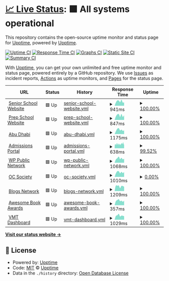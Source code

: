 # [📈 Live Status](https://upptime.github.io/upptime): <!--live status--> **🟩 All systems operational**

This repository contains the open-source uptime monitor and status page for [Upptime](https://upptime.js.org), powered by [Upptime](https://github.com/upptime/upptime).

[![Uptime CI](https://github.com/fredbradley/uptime/workflows/Uptime%20CI/badge.svg)](https://github.com/fredbradley/uptime/actions?query=workflow%3A%22Uptime+CI%22)
[![Response Time CI](https://github.com/fredbradley/uptime/workflows/Response%20Time%20CI/badge.svg)](https://github.com/fredbradley/uptime/actions?query=workflow%3A%22Response+Time+CI%22)
[![Graphs CI](https://github.com/fredbradley/uptime/workflows/Graphs%20CI/badge.svg)](https://github.com/fredbradley/uptime/actions?query=workflow%3A%22Graphs+CI%22)
[![Static Site CI](https://github.com/fredbradley/uptime/workflows/Static%20Site%20CI/badge.svg)](https://github.com/fredbradley/uptime/actions?query=workflow%3A%22Static+Site+CI%22)
[![Summary CI](https://github.com/fredbradley/uptime/workflows/Summary%20CI/badge.svg)](https://github.com/fredbradley/uptime/actions?query=workflow%3A%22Summary+CI%22)

With [Upptime](https://upptime.js.org), you can get your own unlimited and free uptime monitor and status page, powered entirely by a GitHub repository. We use [Issues](https://github.com/upptime/upptime/issues) as incident reports, [Actions](https://github.com/fredbradley/uptime/actions) as uptime monitors, and [Pages](https://upptime.github.io/upptime) for the status page.

<!--start: status pages-->
<!-- This summary is generated by Upptime (https://github.com/upptime/upptime) -->
<!-- Do not edit this manually, your changes will be overwritten -->
<!-- prettier-ignore -->
| URL | Status | History | Response Time | Uptime |
| --- | ------ | ------- | ------------- | ------ |
| <img alt="" src="https://icons.duckduckgo.com/ip3/www.cranleigh.org.ico" height="13"> [Senior School Website](https://www.cranleigh.org) | 🟩 Up | [senior-school-website.yml](https://github.com/fredbradley/upptime/commits/HEAD/history/senior-school-website.yml) | <details><summary><img alt="Response time graph" src="./graphs/senior-school-website/response-time-week.png" height="20"> 941ms</summary><br><a href="https://uptime.cran.ly/history/senior-school-website"><img alt="Response time 959" src="https://img.shields.io/endpoint?url=https%3A%2F%2Fraw.githubusercontent.com%2Ffredbradley%2Fupptime%2FHEAD%2Fapi%2Fsenior-school-website%2Fresponse-time.json"></a><br><a href="https://uptime.cran.ly/history/senior-school-website"><img alt="24-hour response time 728" src="https://img.shields.io/endpoint?url=https%3A%2F%2Fraw.githubusercontent.com%2Ffredbradley%2Fupptime%2FHEAD%2Fapi%2Fsenior-school-website%2Fresponse-time-day.json"></a><br><a href="https://uptime.cran.ly/history/senior-school-website"><img alt="7-day response time 941" src="https://img.shields.io/endpoint?url=https%3A%2F%2Fraw.githubusercontent.com%2Ffredbradley%2Fupptime%2FHEAD%2Fapi%2Fsenior-school-website%2Fresponse-time-week.json"></a><br><a href="https://uptime.cran.ly/history/senior-school-website"><img alt="30-day response time 955" src="https://img.shields.io/endpoint?url=https%3A%2F%2Fraw.githubusercontent.com%2Ffredbradley%2Fupptime%2FHEAD%2Fapi%2Fsenior-school-website%2Fresponse-time-month.json"></a><br><a href="https://uptime.cran.ly/history/senior-school-website"><img alt="1-year response time 974" src="https://img.shields.io/endpoint?url=https%3A%2F%2Fraw.githubusercontent.com%2Ffredbradley%2Fupptime%2FHEAD%2Fapi%2Fsenior-school-website%2Fresponse-time-year.json"></a></details> | <details><summary><a href="https://uptime.cran.ly/history/senior-school-website">100.00%</a></summary><a href="https://uptime.cran.ly/history/senior-school-website"><img alt="All-time uptime 99.42%" src="https://img.shields.io/endpoint?url=https%3A%2F%2Fraw.githubusercontent.com%2Ffredbradley%2Fupptime%2FHEAD%2Fapi%2Fsenior-school-website%2Fuptime.json"></a><br><a href="https://uptime.cran.ly/history/senior-school-website"><img alt="24-hour uptime 100.00%" src="https://img.shields.io/endpoint?url=https%3A%2F%2Fraw.githubusercontent.com%2Ffredbradley%2Fupptime%2FHEAD%2Fapi%2Fsenior-school-website%2Fuptime-day.json"></a><br><a href="https://uptime.cran.ly/history/senior-school-website"><img alt="7-day uptime 100.00%" src="https://img.shields.io/endpoint?url=https%3A%2F%2Fraw.githubusercontent.com%2Ffredbradley%2Fupptime%2FHEAD%2Fapi%2Fsenior-school-website%2Fuptime-week.json"></a><br><a href="https://uptime.cran.ly/history/senior-school-website"><img alt="30-day uptime 100.00%" src="https://img.shields.io/endpoint?url=https%3A%2F%2Fraw.githubusercontent.com%2Ffredbradley%2Fupptime%2FHEAD%2Fapi%2Fsenior-school-website%2Fuptime-month.json"></a><br><a href="https://uptime.cran.ly/history/senior-school-website"><img alt="1-year uptime 99.99%" src="https://img.shields.io/endpoint?url=https%3A%2F%2Fraw.githubusercontent.com%2Ffredbradley%2Fupptime%2FHEAD%2Fapi%2Fsenior-school-website%2Fuptime-year.json"></a></details>
| <img alt="" src="https://icons.duckduckgo.com/ip3/www.cranprep.org.ico" height="13"> [Prep School Website](https://www.cranprep.org) | 🟩 Up | [prep-school-website.yml](https://github.com/fredbradley/upptime/commits/HEAD/history/prep-school-website.yml) | <details><summary><img alt="Response time graph" src="./graphs/prep-school-website/response-time-week.png" height="20"> 847ms</summary><br><a href="https://uptime.cran.ly/history/prep-school-website"><img alt="Response time 927" src="https://img.shields.io/endpoint?url=https%3A%2F%2Fraw.githubusercontent.com%2Ffredbradley%2Fupptime%2FHEAD%2Fapi%2Fprep-school-website%2Fresponse-time.json"></a><br><a href="https://uptime.cran.ly/history/prep-school-website"><img alt="24-hour response time 858" src="https://img.shields.io/endpoint?url=https%3A%2F%2Fraw.githubusercontent.com%2Ffredbradley%2Fupptime%2FHEAD%2Fapi%2Fprep-school-website%2Fresponse-time-day.json"></a><br><a href="https://uptime.cran.ly/history/prep-school-website"><img alt="7-day response time 847" src="https://img.shields.io/endpoint?url=https%3A%2F%2Fraw.githubusercontent.com%2Ffredbradley%2Fupptime%2FHEAD%2Fapi%2Fprep-school-website%2Fresponse-time-week.json"></a><br><a href="https://uptime.cran.ly/history/prep-school-website"><img alt="30-day response time 855" src="https://img.shields.io/endpoint?url=https%3A%2F%2Fraw.githubusercontent.com%2Ffredbradley%2Fupptime%2FHEAD%2Fapi%2Fprep-school-website%2Fresponse-time-month.json"></a><br><a href="https://uptime.cran.ly/history/prep-school-website"><img alt="1-year response time 956" src="https://img.shields.io/endpoint?url=https%3A%2F%2Fraw.githubusercontent.com%2Ffredbradley%2Fupptime%2FHEAD%2Fapi%2Fprep-school-website%2Fresponse-time-year.json"></a></details> | <details><summary><a href="https://uptime.cran.ly/history/prep-school-website">100.00%</a></summary><a href="https://uptime.cran.ly/history/prep-school-website"><img alt="All-time uptime 99.52%" src="https://img.shields.io/endpoint?url=https%3A%2F%2Fraw.githubusercontent.com%2Ffredbradley%2Fupptime%2FHEAD%2Fapi%2Fprep-school-website%2Fuptime.json"></a><br><a href="https://uptime.cran.ly/history/prep-school-website"><img alt="24-hour uptime 100.00%" src="https://img.shields.io/endpoint?url=https%3A%2F%2Fraw.githubusercontent.com%2Ffredbradley%2Fupptime%2FHEAD%2Fapi%2Fprep-school-website%2Fuptime-day.json"></a><br><a href="https://uptime.cran.ly/history/prep-school-website"><img alt="7-day uptime 100.00%" src="https://img.shields.io/endpoint?url=https%3A%2F%2Fraw.githubusercontent.com%2Ffredbradley%2Fupptime%2FHEAD%2Fapi%2Fprep-school-website%2Fuptime-week.json"></a><br><a href="https://uptime.cran.ly/history/prep-school-website"><img alt="30-day uptime 100.00%" src="https://img.shields.io/endpoint?url=https%3A%2F%2Fraw.githubusercontent.com%2Ffredbradley%2Fupptime%2FHEAD%2Fapi%2Fprep-school-website%2Fuptime-month.json"></a><br><a href="https://uptime.cran.ly/history/prep-school-website"><img alt="1-year uptime 99.99%" src="https://img.shields.io/endpoint?url=https%3A%2F%2Fraw.githubusercontent.com%2Ffredbradley%2Fupptime%2FHEAD%2Fapi%2Fprep-school-website%2Fuptime-year.json"></a></details>
| <img alt="" src="https://icons.duckduckgo.com/ip3/www.cranleigh.ae.ico" height="13"> [Abu Dhabi](https://www.cranleigh.ae) | 🟩 Up | [abu-dhabi.yml](https://github.com/fredbradley/upptime/commits/HEAD/history/abu-dhabi.yml) | <details><summary><img alt="Response time graph" src="./graphs/abu-dhabi/response-time-week.png" height="20"> 1175ms</summary><br><a href="https://uptime.cran.ly/history/abu-dhabi"><img alt="Response time 1198" src="https://img.shields.io/endpoint?url=https%3A%2F%2Fraw.githubusercontent.com%2Ffredbradley%2Fupptime%2FHEAD%2Fapi%2Fabu-dhabi%2Fresponse-time.json"></a><br><a href="https://uptime.cran.ly/history/abu-dhabi"><img alt="24-hour response time 1049" src="https://img.shields.io/endpoint?url=https%3A%2F%2Fraw.githubusercontent.com%2Ffredbradley%2Fupptime%2FHEAD%2Fapi%2Fabu-dhabi%2Fresponse-time-day.json"></a><br><a href="https://uptime.cran.ly/history/abu-dhabi"><img alt="7-day response time 1175" src="https://img.shields.io/endpoint?url=https%3A%2F%2Fraw.githubusercontent.com%2Ffredbradley%2Fupptime%2FHEAD%2Fapi%2Fabu-dhabi%2Fresponse-time-week.json"></a><br><a href="https://uptime.cran.ly/history/abu-dhabi"><img alt="30-day response time 1022" src="https://img.shields.io/endpoint?url=https%3A%2F%2Fraw.githubusercontent.com%2Ffredbradley%2Fupptime%2FHEAD%2Fapi%2Fabu-dhabi%2Fresponse-time-month.json"></a><br><a href="https://uptime.cran.ly/history/abu-dhabi"><img alt="1-year response time 1226" src="https://img.shields.io/endpoint?url=https%3A%2F%2Fraw.githubusercontent.com%2Ffredbradley%2Fupptime%2FHEAD%2Fapi%2Fabu-dhabi%2Fresponse-time-year.json"></a></details> | <details><summary><a href="https://uptime.cran.ly/history/abu-dhabi">100.00%</a></summary><a href="https://uptime.cran.ly/history/abu-dhabi"><img alt="All-time uptime 99.99%" src="https://img.shields.io/endpoint?url=https%3A%2F%2Fraw.githubusercontent.com%2Ffredbradley%2Fupptime%2FHEAD%2Fapi%2Fabu-dhabi%2Fuptime.json"></a><br><a href="https://uptime.cran.ly/history/abu-dhabi"><img alt="24-hour uptime 100.00%" src="https://img.shields.io/endpoint?url=https%3A%2F%2Fraw.githubusercontent.com%2Ffredbradley%2Fupptime%2FHEAD%2Fapi%2Fabu-dhabi%2Fuptime-day.json"></a><br><a href="https://uptime.cran.ly/history/abu-dhabi"><img alt="7-day uptime 100.00%" src="https://img.shields.io/endpoint?url=https%3A%2F%2Fraw.githubusercontent.com%2Ffredbradley%2Fupptime%2FHEAD%2Fapi%2Fabu-dhabi%2Fuptime-week.json"></a><br><a href="https://uptime.cran.ly/history/abu-dhabi"><img alt="30-day uptime 100.00%" src="https://img.shields.io/endpoint?url=https%3A%2F%2Fraw.githubusercontent.com%2Ffredbradley%2Fupptime%2FHEAD%2Fapi%2Fabu-dhabi%2Fuptime-month.json"></a><br><a href="https://uptime.cran.ly/history/abu-dhabi"><img alt="1-year uptime 99.99%" src="https://img.shields.io/endpoint?url=https%3A%2F%2Fraw.githubusercontent.com%2Ffredbradley%2Fupptime%2FHEAD%2Fapi%2Fabu-dhabi%2Fuptime-year.json"></a></details>
| <img alt="" src="https://icons.duckduckgo.com/ip3/admissions.cranleigh.org.ico" height="13"> [Admissions Portal](https://admissions.cranleigh.org) | 🟩 Up | [admissions-portal.yml](https://github.com/fredbradley/upptime/commits/HEAD/history/admissions-portal.yml) | <details><summary><img alt="Response time graph" src="./graphs/admissions-portal/response-time-week.png" height="20"> 638ms</summary><br><a href="https://uptime.cran.ly/history/admissions-portal"><img alt="Response time 732" src="https://img.shields.io/endpoint?url=https%3A%2F%2Fraw.githubusercontent.com%2Ffredbradley%2Fupptime%2FHEAD%2Fapi%2Fadmissions-portal%2Fresponse-time.json"></a><br><a href="https://uptime.cran.ly/history/admissions-portal"><img alt="24-hour response time 663" src="https://img.shields.io/endpoint?url=https%3A%2F%2Fraw.githubusercontent.com%2Ffredbradley%2Fupptime%2FHEAD%2Fapi%2Fadmissions-portal%2Fresponse-time-day.json"></a><br><a href="https://uptime.cran.ly/history/admissions-portal"><img alt="7-day response time 638" src="https://img.shields.io/endpoint?url=https%3A%2F%2Fraw.githubusercontent.com%2Ffredbradley%2Fupptime%2FHEAD%2Fapi%2Fadmissions-portal%2Fresponse-time-week.json"></a><br><a href="https://uptime.cran.ly/history/admissions-portal"><img alt="30-day response time 686" src="https://img.shields.io/endpoint?url=https%3A%2F%2Fraw.githubusercontent.com%2Ffredbradley%2Fupptime%2FHEAD%2Fapi%2Fadmissions-portal%2Fresponse-time-month.json"></a><br><a href="https://uptime.cran.ly/history/admissions-portal"><img alt="1-year response time 721" src="https://img.shields.io/endpoint?url=https%3A%2F%2Fraw.githubusercontent.com%2Ffredbradley%2Fupptime%2FHEAD%2Fapi%2Fadmissions-portal%2Fresponse-time-year.json"></a></details> | <details><summary><a href="https://uptime.cran.ly/history/admissions-portal">99.52%</a></summary><a href="https://uptime.cran.ly/history/admissions-portal"><img alt="All-time uptime 99.63%" src="https://img.shields.io/endpoint?url=https%3A%2F%2Fraw.githubusercontent.com%2Ffredbradley%2Fupptime%2FHEAD%2Fapi%2Fadmissions-portal%2Fuptime.json"></a><br><a href="https://uptime.cran.ly/history/admissions-portal"><img alt="24-hour uptime 99.18%" src="https://img.shields.io/endpoint?url=https%3A%2F%2Fraw.githubusercontent.com%2Ffredbradley%2Fupptime%2FHEAD%2Fapi%2Fadmissions-portal%2Fuptime-day.json"></a><br><a href="https://uptime.cran.ly/history/admissions-portal"><img alt="7-day uptime 99.52%" src="https://img.shields.io/endpoint?url=https%3A%2F%2Fraw.githubusercontent.com%2Ffredbradley%2Fupptime%2FHEAD%2Fapi%2Fadmissions-portal%2Fuptime-week.json"></a><br><a href="https://uptime.cran.ly/history/admissions-portal"><img alt="30-day uptime 99.75%" src="https://img.shields.io/endpoint?url=https%3A%2F%2Fraw.githubusercontent.com%2Ffredbradley%2Fupptime%2FHEAD%2Fapi%2Fadmissions-portal%2Fuptime-month.json"></a><br><a href="https://uptime.cran.ly/history/admissions-portal"><img alt="1-year uptime 99.96%" src="https://img.shields.io/endpoint?url=https%3A%2F%2Fraw.githubusercontent.com%2Ffredbradley%2Fupptime%2FHEAD%2Fapi%2Fadmissions-portal%2Fuptime-year.json"></a></details>
| <img alt="" src="https://icons.duckduckgo.com/ip3/wordpress-public.cranleigh.org.ico" height="13"> [WP Public Network](https://wordpress-public.cranleigh.org) | 🟩 Up | [wp-public-network.yml](https://github.com/fredbradley/upptime/commits/HEAD/history/wp-public-network.yml) | <details><summary><img alt="Response time graph" src="./graphs/wp-public-network/response-time-week.png" height="20"> 1068ms</summary><br><a href="https://uptime.cran.ly/history/wp-public-network"><img alt="Response time 1124" src="https://img.shields.io/endpoint?url=https%3A%2F%2Fraw.githubusercontent.com%2Ffredbradley%2Fupptime%2FHEAD%2Fapi%2Fwp-public-network%2Fresponse-time.json"></a><br><a href="https://uptime.cran.ly/history/wp-public-network"><img alt="24-hour response time 997" src="https://img.shields.io/endpoint?url=https%3A%2F%2Fraw.githubusercontent.com%2Ffredbradley%2Fupptime%2FHEAD%2Fapi%2Fwp-public-network%2Fresponse-time-day.json"></a><br><a href="https://uptime.cran.ly/history/wp-public-network"><img alt="7-day response time 1068" src="https://img.shields.io/endpoint?url=https%3A%2F%2Fraw.githubusercontent.com%2Ffredbradley%2Fupptime%2FHEAD%2Fapi%2Fwp-public-network%2Fresponse-time-week.json"></a><br><a href="https://uptime.cran.ly/history/wp-public-network"><img alt="30-day response time 1148" src="https://img.shields.io/endpoint?url=https%3A%2F%2Fraw.githubusercontent.com%2Ffredbradley%2Fupptime%2FHEAD%2Fapi%2Fwp-public-network%2Fresponse-time-month.json"></a><br><a href="https://uptime.cran.ly/history/wp-public-network"><img alt="1-year response time 1157" src="https://img.shields.io/endpoint?url=https%3A%2F%2Fraw.githubusercontent.com%2Ffredbradley%2Fupptime%2FHEAD%2Fapi%2Fwp-public-network%2Fresponse-time-year.json"></a></details> | <details><summary><a href="https://uptime.cran.ly/history/wp-public-network">100.00%</a></summary><a href="https://uptime.cran.ly/history/wp-public-network"><img alt="All-time uptime 96.22%" src="https://img.shields.io/endpoint?url=https%3A%2F%2Fraw.githubusercontent.com%2Ffredbradley%2Fupptime%2FHEAD%2Fapi%2Fwp-public-network%2Fuptime.json"></a><br><a href="https://uptime.cran.ly/history/wp-public-network"><img alt="24-hour uptime 100.00%" src="https://img.shields.io/endpoint?url=https%3A%2F%2Fraw.githubusercontent.com%2Ffredbradley%2Fupptime%2FHEAD%2Fapi%2Fwp-public-network%2Fuptime-day.json"></a><br><a href="https://uptime.cran.ly/history/wp-public-network"><img alt="7-day uptime 100.00%" src="https://img.shields.io/endpoint?url=https%3A%2F%2Fraw.githubusercontent.com%2Ffredbradley%2Fupptime%2FHEAD%2Fapi%2Fwp-public-network%2Fuptime-week.json"></a><br><a href="https://uptime.cran.ly/history/wp-public-network"><img alt="30-day uptime 99.96%" src="https://img.shields.io/endpoint?url=https%3A%2F%2Fraw.githubusercontent.com%2Ffredbradley%2Fupptime%2FHEAD%2Fapi%2Fwp-public-network%2Fuptime-month.json"></a><br><a href="https://uptime.cran.ly/history/wp-public-network"><img alt="1-year uptime 90.21%" src="https://img.shields.io/endpoint?url=https%3A%2F%2Fraw.githubusercontent.com%2Ffredbradley%2Fupptime%2FHEAD%2Fapi%2Fwp-public-network%2Fuptime-year.json"></a></details>
| <img alt="" src="https://icons.duckduckgo.com/ip3/www.ocsociety.org.ico" height="13"> [OC Society](https://www.ocsociety.org) | 🟩 Up | [oc-society.yml](https://github.com/fredbradley/upptime/commits/HEAD/history/oc-society.yml) | <details><summary><img alt="Response time graph" src="./graphs/oc-society/response-time-week.png" height="20"> 1010ms</summary><br><a href="https://uptime.cran.ly/history/oc-society"><img alt="Response time 1080" src="https://img.shields.io/endpoint?url=https%3A%2F%2Fraw.githubusercontent.com%2Ffredbradley%2Fupptime%2FHEAD%2Fapi%2Foc-society%2Fresponse-time.json"></a><br><a href="https://uptime.cran.ly/history/oc-society"><img alt="24-hour response time 1056" src="https://img.shields.io/endpoint?url=https%3A%2F%2Fraw.githubusercontent.com%2Ffredbradley%2Fupptime%2FHEAD%2Fapi%2Foc-society%2Fresponse-time-day.json"></a><br><a href="https://uptime.cran.ly/history/oc-society"><img alt="7-day response time 1010" src="https://img.shields.io/endpoint?url=https%3A%2F%2Fraw.githubusercontent.com%2Ffredbradley%2Fupptime%2FHEAD%2Fapi%2Foc-society%2Fresponse-time-week.json"></a><br><a href="https://uptime.cran.ly/history/oc-society"><img alt="30-day response time 1049" src="https://img.shields.io/endpoint?url=https%3A%2F%2Fraw.githubusercontent.com%2Ffredbradley%2Fupptime%2FHEAD%2Fapi%2Foc-society%2Fresponse-time-month.json"></a><br><a href="https://uptime.cran.ly/history/oc-society"><img alt="1-year response time 1141" src="https://img.shields.io/endpoint?url=https%3A%2F%2Fraw.githubusercontent.com%2Ffredbradley%2Fupptime%2FHEAD%2Fapi%2Foc-society%2Fresponse-time-year.json"></a></details> | <details><summary><a href="https://uptime.cran.ly/history/oc-society">0.00%</a></summary><a href="https://uptime.cran.ly/history/oc-society"><img alt="All-time uptime 85.46%" src="https://img.shields.io/endpoint?url=https%3A%2F%2Fraw.githubusercontent.com%2Ffredbradley%2Fupptime%2FHEAD%2Fapi%2Foc-society%2Fuptime.json"></a><br><a href="https://uptime.cran.ly/history/oc-society"><img alt="24-hour uptime 0.00%" src="https://img.shields.io/endpoint?url=https%3A%2F%2Fraw.githubusercontent.com%2Ffredbradley%2Fupptime%2FHEAD%2Fapi%2Foc-society%2Fuptime-day.json"></a><br><a href="https://uptime.cran.ly/history/oc-society"><img alt="7-day uptime 0.00%" src="https://img.shields.io/endpoint?url=https%3A%2F%2Fraw.githubusercontent.com%2Ffredbradley%2Fupptime%2FHEAD%2Fapi%2Foc-society%2Fuptime-week.json"></a><br><a href="https://uptime.cran.ly/history/oc-society"><img alt="30-day uptime 0.00%" src="https://img.shields.io/endpoint?url=https%3A%2F%2Fraw.githubusercontent.com%2Ffredbradley%2Fupptime%2FHEAD%2Fapi%2Foc-society%2Fuptime-month.json"></a><br><a href="https://uptime.cran.ly/history/oc-society"><img alt="1-year uptime 57.84%" src="https://img.shields.io/endpoint?url=https%3A%2F%2Fraw.githubusercontent.com%2Ffredbradley%2Fupptime%2FHEAD%2Fapi%2Foc-society%2Fuptime-year.json"></a></details>
| <img alt="" src="https://icons.duckduckgo.com/ip3/blogs.cranleigh.org.ico" height="13"> [Blogs Network](https://blogs.cranleigh.org) | 🟩 Up | [blogs-network.yml](https://github.com/fredbradley/upptime/commits/HEAD/history/blogs-network.yml) | <details><summary><img alt="Response time graph" src="./graphs/blogs-network/response-time-week.png" height="20"> 1209ms</summary><br><a href="https://uptime.cran.ly/history/blogs-network"><img alt="Response time 1264" src="https://img.shields.io/endpoint?url=https%3A%2F%2Fraw.githubusercontent.com%2Ffredbradley%2Fupptime%2FHEAD%2Fapi%2Fblogs-network%2Fresponse-time.json"></a><br><a href="https://uptime.cran.ly/history/blogs-network"><img alt="24-hour response time 1076" src="https://img.shields.io/endpoint?url=https%3A%2F%2Fraw.githubusercontent.com%2Ffredbradley%2Fupptime%2FHEAD%2Fapi%2Fblogs-network%2Fresponse-time-day.json"></a><br><a href="https://uptime.cran.ly/history/blogs-network"><img alt="7-day response time 1209" src="https://img.shields.io/endpoint?url=https%3A%2F%2Fraw.githubusercontent.com%2Ffredbradley%2Fupptime%2FHEAD%2Fapi%2Fblogs-network%2Fresponse-time-week.json"></a><br><a href="https://uptime.cran.ly/history/blogs-network"><img alt="30-day response time 1190" src="https://img.shields.io/endpoint?url=https%3A%2F%2Fraw.githubusercontent.com%2Ffredbradley%2Fupptime%2FHEAD%2Fapi%2Fblogs-network%2Fresponse-time-month.json"></a><br><a href="https://uptime.cran.ly/history/blogs-network"><img alt="1-year response time 1302" src="https://img.shields.io/endpoint?url=https%3A%2F%2Fraw.githubusercontent.com%2Ffredbradley%2Fupptime%2FHEAD%2Fapi%2Fblogs-network%2Fresponse-time-year.json"></a></details> | <details><summary><a href="https://uptime.cran.ly/history/blogs-network">100.00%</a></summary><a href="https://uptime.cran.ly/history/blogs-network"><img alt="All-time uptime 91.10%" src="https://img.shields.io/endpoint?url=https%3A%2F%2Fraw.githubusercontent.com%2Ffredbradley%2Fupptime%2FHEAD%2Fapi%2Fblogs-network%2Fuptime.json"></a><br><a href="https://uptime.cran.ly/history/blogs-network"><img alt="24-hour uptime 100.00%" src="https://img.shields.io/endpoint?url=https%3A%2F%2Fraw.githubusercontent.com%2Ffredbradley%2Fupptime%2FHEAD%2Fapi%2Fblogs-network%2Fuptime-day.json"></a><br><a href="https://uptime.cran.ly/history/blogs-network"><img alt="7-day uptime 100.00%" src="https://img.shields.io/endpoint?url=https%3A%2F%2Fraw.githubusercontent.com%2Ffredbradley%2Fupptime%2FHEAD%2Fapi%2Fblogs-network%2Fuptime-week.json"></a><br><a href="https://uptime.cran.ly/history/blogs-network"><img alt="30-day uptime 99.96%" src="https://img.shields.io/endpoint?url=https%3A%2F%2Fraw.githubusercontent.com%2Ffredbradley%2Fupptime%2FHEAD%2Fapi%2Fblogs-network%2Fuptime-month.json"></a><br><a href="https://uptime.cran.ly/history/blogs-network"><img alt="1-year uptime 76.96%" src="https://img.shields.io/endpoint?url=https%3A%2F%2Fraw.githubusercontent.com%2Ffredbradley%2Fupptime%2FHEAD%2Fapi%2Fblogs-network%2Fuptime-year.json"></a></details>
| <img alt="" src="https://icons.duckduckgo.com/ip3/www.awesomebookawards.com.ico" height="13"> [Awesome Book Awards](https://www.awesomebookawards.com) | 🟩 Up | [awesome-book-awards.yml](https://github.com/fredbradley/upptime/commits/HEAD/history/awesome-book-awards.yml) | <details><summary><img alt="Response time graph" src="./graphs/awesome-book-awards/response-time-week.png" height="20"> 357ms</summary><br><a href="https://uptime.cran.ly/history/awesome-book-awards"><img alt="Response time 299" src="https://img.shields.io/endpoint?url=https%3A%2F%2Fraw.githubusercontent.com%2Ffredbradley%2Fupptime%2FHEAD%2Fapi%2Fawesome-book-awards%2Fresponse-time.json"></a><br><a href="https://uptime.cran.ly/history/awesome-book-awards"><img alt="24-hour response time 348" src="https://img.shields.io/endpoint?url=https%3A%2F%2Fraw.githubusercontent.com%2Ffredbradley%2Fupptime%2FHEAD%2Fapi%2Fawesome-book-awards%2Fresponse-time-day.json"></a><br><a href="https://uptime.cran.ly/history/awesome-book-awards"><img alt="7-day response time 357" src="https://img.shields.io/endpoint?url=https%3A%2F%2Fraw.githubusercontent.com%2Ffredbradley%2Fupptime%2FHEAD%2Fapi%2Fawesome-book-awards%2Fresponse-time-week.json"></a><br><a href="https://uptime.cran.ly/history/awesome-book-awards"><img alt="30-day response time 305" src="https://img.shields.io/endpoint?url=https%3A%2F%2Fraw.githubusercontent.com%2Ffredbradley%2Fupptime%2FHEAD%2Fapi%2Fawesome-book-awards%2Fresponse-time-month.json"></a><br><a href="https://uptime.cran.ly/history/awesome-book-awards"><img alt="1-year response time 304" src="https://img.shields.io/endpoint?url=https%3A%2F%2Fraw.githubusercontent.com%2Ffredbradley%2Fupptime%2FHEAD%2Fapi%2Fawesome-book-awards%2Fresponse-time-year.json"></a></details> | <details><summary><a href="https://uptime.cran.ly/history/awesome-book-awards">100.00%</a></summary><a href="https://uptime.cran.ly/history/awesome-book-awards"><img alt="All-time uptime 99.99%" src="https://img.shields.io/endpoint?url=https%3A%2F%2Fraw.githubusercontent.com%2Ffredbradley%2Fupptime%2FHEAD%2Fapi%2Fawesome-book-awards%2Fuptime.json"></a><br><a href="https://uptime.cran.ly/history/awesome-book-awards"><img alt="24-hour uptime 100.00%" src="https://img.shields.io/endpoint?url=https%3A%2F%2Fraw.githubusercontent.com%2Ffredbradley%2Fupptime%2FHEAD%2Fapi%2Fawesome-book-awards%2Fuptime-day.json"></a><br><a href="https://uptime.cran.ly/history/awesome-book-awards"><img alt="7-day uptime 100.00%" src="https://img.shields.io/endpoint?url=https%3A%2F%2Fraw.githubusercontent.com%2Ffredbradley%2Fupptime%2FHEAD%2Fapi%2Fawesome-book-awards%2Fuptime-week.json"></a><br><a href="https://uptime.cran.ly/history/awesome-book-awards"><img alt="30-day uptime 100.00%" src="https://img.shields.io/endpoint?url=https%3A%2F%2Fraw.githubusercontent.com%2Ffredbradley%2Fupptime%2FHEAD%2Fapi%2Fawesome-book-awards%2Fuptime-month.json"></a><br><a href="https://uptime.cran.ly/history/awesome-book-awards"><img alt="1-year uptime 99.99%" src="https://img.shields.io/endpoint?url=https%3A%2F%2Fraw.githubusercontent.com%2Ffredbradley%2Fupptime%2FHEAD%2Fapi%2Fawesome-book-awards%2Fuptime-year.json"></a></details>
| <img alt="" src="https://icons.duckduckgo.com/ip3/vmt.cranleigh.org.ico" height="13"> [VMT Dashboard](https://vmt.cranleigh.org) | 🟩 Up | [vmt-dashboard.yml](https://github.com/fredbradley/upptime/commits/HEAD/history/vmt-dashboard.yml) | <details><summary><img alt="Response time graph" src="./graphs/vmt-dashboard/response-time-week.png" height="20"> 1029ms</summary><br><a href="https://uptime.cran.ly/history/vmt-dashboard"><img alt="Response time 1136" src="https://img.shields.io/endpoint?url=https%3A%2F%2Fraw.githubusercontent.com%2Ffredbradley%2Fupptime%2FHEAD%2Fapi%2Fvmt-dashboard%2Fresponse-time.json"></a><br><a href="https://uptime.cran.ly/history/vmt-dashboard"><img alt="24-hour response time 878" src="https://img.shields.io/endpoint?url=https%3A%2F%2Fraw.githubusercontent.com%2Ffredbradley%2Fupptime%2FHEAD%2Fapi%2Fvmt-dashboard%2Fresponse-time-day.json"></a><br><a href="https://uptime.cran.ly/history/vmt-dashboard"><img alt="7-day response time 1029" src="https://img.shields.io/endpoint?url=https%3A%2F%2Fraw.githubusercontent.com%2Ffredbradley%2Fupptime%2FHEAD%2Fapi%2Fvmt-dashboard%2Fresponse-time-week.json"></a><br><a href="https://uptime.cran.ly/history/vmt-dashboard"><img alt="30-day response time 1077" src="https://img.shields.io/endpoint?url=https%3A%2F%2Fraw.githubusercontent.com%2Ffredbradley%2Fupptime%2FHEAD%2Fapi%2Fvmt-dashboard%2Fresponse-time-month.json"></a><br><a href="https://uptime.cran.ly/history/vmt-dashboard"><img alt="1-year response time 1125" src="https://img.shields.io/endpoint?url=https%3A%2F%2Fraw.githubusercontent.com%2Ffredbradley%2Fupptime%2FHEAD%2Fapi%2Fvmt-dashboard%2Fresponse-time-year.json"></a></details> | <details><summary><a href="https://uptime.cran.ly/history/vmt-dashboard">100.00%</a></summary><a href="https://uptime.cran.ly/history/vmt-dashboard"><img alt="All-time uptime 92.63%" src="https://img.shields.io/endpoint?url=https%3A%2F%2Fraw.githubusercontent.com%2Ffredbradley%2Fupptime%2FHEAD%2Fapi%2Fvmt-dashboard%2Fuptime.json"></a><br><a href="https://uptime.cran.ly/history/vmt-dashboard"><img alt="24-hour uptime 100.00%" src="https://img.shields.io/endpoint?url=https%3A%2F%2Fraw.githubusercontent.com%2Ffredbradley%2Fupptime%2FHEAD%2Fapi%2Fvmt-dashboard%2Fuptime-day.json"></a><br><a href="https://uptime.cran.ly/history/vmt-dashboard"><img alt="7-day uptime 100.00%" src="https://img.shields.io/endpoint?url=https%3A%2F%2Fraw.githubusercontent.com%2Ffredbradley%2Fupptime%2FHEAD%2Fapi%2Fvmt-dashboard%2Fuptime-week.json"></a><br><a href="https://uptime.cran.ly/history/vmt-dashboard"><img alt="30-day uptime 100.00%" src="https://img.shields.io/endpoint?url=https%3A%2F%2Fraw.githubusercontent.com%2Ffredbradley%2Fupptime%2FHEAD%2Fapi%2Fvmt-dashboard%2Fuptime-month.json"></a><br><a href="https://uptime.cran.ly/history/vmt-dashboard"><img alt="1-year uptime 80.92%" src="https://img.shields.io/endpoint?url=https%3A%2F%2Fraw.githubusercontent.com%2Ffredbradley%2Fupptime%2FHEAD%2Fapi%2Fvmt-dashboard%2Fuptime-year.json"></a></details>

<!--end: status pages-->

[**Visit our status website →**](https://upptime.github.io/upptime)

## 📄 License

- Powered by: [Upptime](https://github.com/upptime/upptime)
- Code: [MIT](./LICENSE) © [Upptime](https://upptime.js.org)
- Data in the `./history` directory: [Open Database License](https://opendatacommons.org/licenses/odbl/1-0/)
